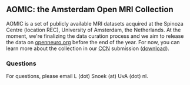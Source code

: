 ## AOMIC: the Amsterdam Open MRI Collection

AOMIC is a set of publicly available MRI datasets acquired at the Spinoza Centre (location REC), University of Amsterdam, the Netherlands. At the moment, we're finalizing the data curation process and we aim to release the data on [openneuro.org](openneuro.org) before the end of the year. For now, you can learn more about the collection in our [CCN](ccneuro.org) submission ([download](AOMIC_CCN2019.pdf)).

### Questions
For questions, please email L (dot) Snoek (at) UvA (dot) nl.
